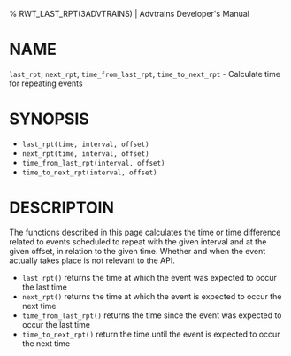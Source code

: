 % RWT_LAST_RPT(3ADVTRAINS) | Advtrains Developer's Manual

# NAME
`last_rpt`, `next_rpt`, `time_from_last_rpt`, `time_to_next_rpt` - Calculate time for repeating events

# SYNOPSIS

* `last_rpt(time, interval, offset)`
* `next_rpt(time, interval, offset)`
* `time_from_last_rpt(interval, offset)`
* `time_to_next_rpt(interval, offset)`

# DESCRIPTOIN
The functions described in this page calculates the time or time difference related to events scheduled to repeat with the given interval and at the given offset, in relation to the given time. Whether and when the event actually takes place is not relevant to the API.

* `last_rpt()` returns the time at which the event was expected to occur the last time
* `next_rpt()` returns the time at which the event is expected to occur the next time
* `time_from_last_rpt()` returns the time since the event was expected to occur the last time
* `time_to_next_rpt()` return the time until the event is expected to occur the next time
